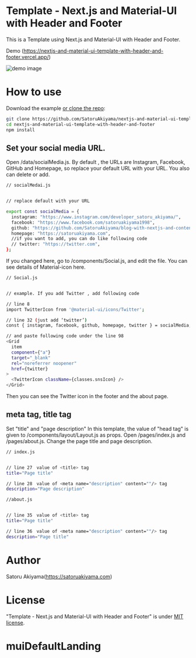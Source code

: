 # Template - Next.js and Material-UI with Header and Footer

This is a Template using Next.js and Material-UI with Header and Footer.

Demo (https://nextjs-and-material-ui-template-with-header-and-footer.vercel.app/)

![demo image](https://i.imgur.com/rmAVYIR.png)

# How to use

Download the example [or clone the repo](https://github.com/SatoruAkiyama/nextjs-and-material-ui-template-with-header-and-footer):

```bash
git clone https://github.com/SatoruAkiyama/nextjs-and-material-ui-template-with-header-and-footer.git
cd nextjs-and-material-ui-template-with-header-and-footer
npm install
```

## Set your social media URL.

Open /data/socialMedia.js. By default , the URLs are Instagram, Facebook, GitHub and Homepage, so replace your default URL with your URL. You also can delete or add.

```bash
// socialMedai.js


// replace default with your URL

export const socialMedia = {
  instagram: "https://www.instagram.com/developer_satoru_akiyama/",
  facebook: "https://www.facebook.com/satoruakiyama1998",
  github: "https://github.com/SatoruAkiyama/blog-with-nextjs-and-contentful",
  homepage: "https://satoruakiyama.com",
  //if you want to add, you can do like following code
  // twitter: "https://twitter.com",
};
```

If you changed here, go to /components/Social.js, and edit the file. You can see details of Material-icon here.

```bash
// Social.js


// example. If you add Twitter , add following code

// line 8
import TwitterIcon from '@material-ui/icons/Twitter';

// line 32 (just add ‘twitter’)
const { instagram, facebook, github, homepage, twitter } = socialMedia;

// and paste following code under the line 98
<Grid
  item
  component={"a"}
  target="_blank"
  rel="noreferrer noopener"
  href={twitter}
>
  <TwitterIcon className={classes.snsIcon} />
</Grid>
```

Then you can see the Twitter icon in the footer and the about page.

## meta tag, title tag

Set "title" and "page description" In this template, the value of "head tag" is given to /components/layout/Layout.js as props. Open /pages/index.js and /pages/about.js. Change the page title and page description.

```bash
// index.js


// line 27　value of <title> tag
title="Page title"

// line 28　value of <meta name="description" content=""/> tag
description="Page description"
```

```bash
//about.js


// line 35　value of <title> tag
title="Page title"

// line 36　value of <meta name="description" content=""/> tag
description="Page title"
```

# Author

Satoru Akiyama(https://satoruakiyama.com)

# License

"Template - Next.js and Material-UI with Header and Footer" is under [MIT license](https://en.wikipedia.org/wiki/MIT_License).
# muiDefaultLanding
